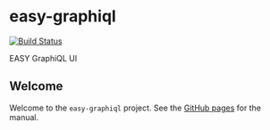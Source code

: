easy-graphiql
=============

[![Build Status](https://travis-ci.org/DANS-KNAW/easy-graphiql.svg?branch=master)](https://travis-ci.org/DANS-KNAW/easy-graphiql)

EASY GraphiQL UI


Welcome
-------

Welcome to the `easy-graphiql` project. See the [GitHub pages](https://dans-knaw.github.io/easy-deposit-api/) for the manual.
